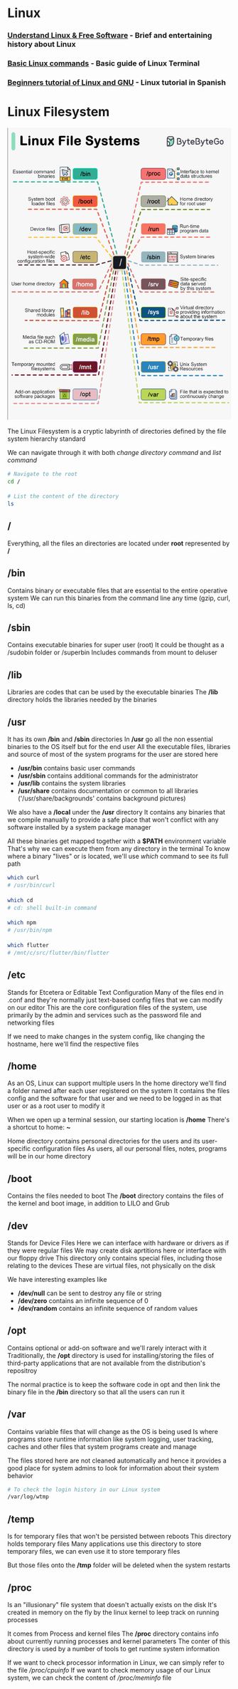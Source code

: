 # Linux

### [Understand Linux & Free Software](https://www.youtube.com/watch?v=UUJ0dFpj1-M) - Brief and entertaining history about Linux

### [Basic Linux commands](https://www.freecodecamp.org/news/basic-linux-commands-bash-tips-you-should-know/) - Basic guide of Linux Terminal

### [Beginners tutorial of Linux and GNU](https://www.youtube.com/watch?v=h1gSb9qn0Bo&list=PLpOqH6AE0tNjiU5erEwrvoTEqY36ArbCu) - Linux tutorial in Spanish


# Linux Filesystem

<p align="center">
        <img src="../img/linuxfilesystem.png" alt="Ilustrated Linux Filesystem">
</p>


The Linux Filesystem is a cryptic labyrinth of directories defined by the file system hierarchy standard

We can navigate through it with both *change directory command* and *list command*
```sh
# Navigate to the root
cd /

# List the content of the directory
ls
```

## /
Everything, all the files an directories are located under **root** represented by **/**

## /bin
Contains binary or executable files that are essential to the entire operative system
We can run this binaries from the command line any time (gzip, curl, ls, cd)


## /sbin
Contains executable binaries for super user (root)
It could be thought as a /sudobin folder or /superbin
Includes commands from mount to deluser


## /lib
Libraries are codes that can be used by the executable binaries
The **/lib** directory holds the libraries needed by the binaries


## /usr
It has its own **/bin** and **/sbin** directories
In **/usr** go all the non essential binaries to the OS itself but for the end user
All the executable files, libraries and source of most of the system programs for the user are stored here

- **/usr/bin** contains basic user commands
- **/usr/sbin** contains additional commands for the administrator
- **/usr/lib** contains the system libraries
- **/usr/share** contains documentation or common to all libraries ('/usr/share/backgrounds' contains background pictures)

We also have a **/local** under the **/usr** directory
It contains any binaries that we compile manually to provide a safe place that won't conflict with any software installed by a system package manager

All these binaries get mapped together with a **$PATH** environment variable
That's why we can execute them from any directory in the terminal
To know where a binary "lives" or is located, we'll use *which* command to see its full path
```sh
which curl
# /usr/bin/curl

which cd
# cd: shell built-in command

which npm
# /usr/bin/npm

which flutter
# /mnt/c/src/flutter/bin/flutter
```


## /etc
Stands for Etcetera or Editable Text Configuration
Many of the files end in .conf and they're normally just text-based config files that we can modify on our editor
This are the core configuration files of the system, use primarily by the admin and services such as the password file and networking files

If we need to make changes in the system config, like changing the hostname, here we'll find the respective files


## /home
As an OS, Linux can support multiple users
In the home directory we'll find a folder named after each user registered on the system
It contains the files config and the software for that user and we need to be logged in as that user or as a root user to modify it

When we open up a terminal session, our starting location is **/home**
There's a shortcut to home: **~**

Home directory contains personal directories for the users and its user-specific configuration files
As users, all our personal files, notes, programs will be in our home directory


## /boot
Contains the files needed to boot
The **/boot** directory contains the files of the kernel and boot image, in addition to LILO and Grub


## /dev
Stands for Device Files
Here we can interface with hardware or drivers as if they were regular files
We may create disk aprtitions here or interface with our floppy drive
This directory only contains special files, including those relating to the devices
These are virtual files, not physically on the disk

We have interesting examples like
- **/dev/null** can be sent to destroy any file or string
- **/dev/zero** contains an infinite sequence of 0
- **/dev/random** contains an infinite sequence of random values


## /opt
Contains optional or add-on software and we'll rarely interact with it
Traditionally, the **/opt** directory is used for installing/storing the files of third-party applications that are not available from the distribution's repositroy

The normal practice is to keep the software code in opt and then link the binary file in the **/bin** directory so that all the users can run it


## /var
Contains variable files that will change as the OS is being used
Is where programs store runtime information like system logging, user tracking, caches and other files that system programs create and manage

The files stored here are not cleaned automatically and hence it provides a good place for system admins to look for information about their system behavior
```sh
# To check the login history in our Linux system
/var/log/wtmp
```


## /temp
Is for temporary files that won't be persisted between reboots
This directory holds temporary files
Many applications use this directory to store temporary files, we can even use it to store temporary files

But those files onto the **/tmp** folder will be deleted when the system restarts


## /proc
Is an "illusionary" file system that doesn't actually exists on the disk
It's created in memory on the fly by the linux kernel to leep track on running processes

It comes from Process and kernel files
The **/proc** directory contains info about currently running processes and kernel parameters
The conter of this directory is used by a number of tools to get runtime system information

If we want to check processor information in Linux, we can simply refer to the file */proc/cpuinfo*
If we want to check memory usage of our Linux system, we can check the content of */proc/meminfo* file